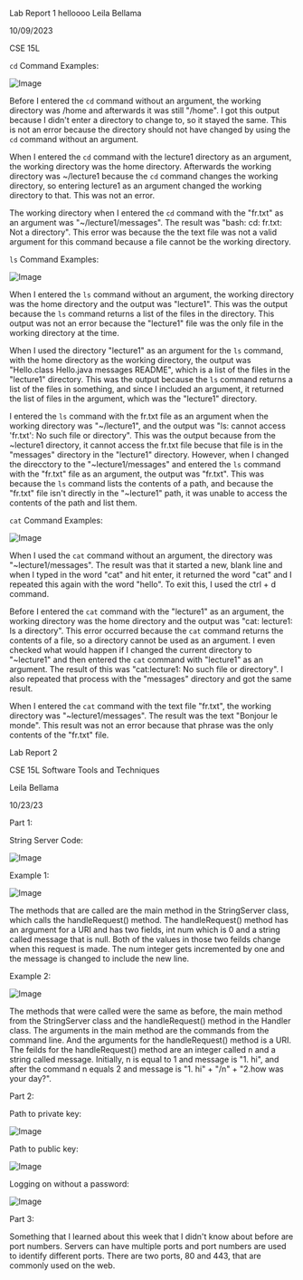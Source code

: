 Lab Report 1
helloooo
Leila Bellama

10/09/2023

CSE 15L 

`cd` Command Examples:

![Image](cd.png)

Before I entered the `cd` command without an argument, the working directory was /home and afterwards it was still "/home". I got this output because I didn't enter a directory to change to, so it stayed the same. 
This is not an error because the directory should not have changed by using the `cd` command without an argument.

When I entered the `cd` command with the lecture1 directory as an argument, the working directory was the home directory. Afterwards the working directory was ~/lecture1 because the `cd` command changes the working directory, so entering lecture1 as an argument changed the working directory to that. This was not an error.

The working directory when I entered the `cd` command with the "fr.txt" as an argument was "~/lecture1/messages". The result was "bash: cd: fr.txt: Not a directory". This error was because the the text file was not a valid argument for this command because a file cannot be the working directory.

`ls` Command Examples:

![Image](ls.png)

When I entered the `ls` command without an argument, the working directory was the home directory and the output was "lecture1". This was the output because the `ls` command returns a list of the files in the directory. This output was not an error because the "lecture1" file was the only file in the working directory at the time.

When I used the directory "lecture1" as an argument for the `ls` command, with the home directory as the working directory, the output was "Hello.class Hello.java messages README", which is a list of the files in the "lecture1" directory. This was the output because the `ls` command returns a list of the files in something, and since I included an argument, it returned the list of files in the argument, which was the "lecture1" directory.

I entered the `ls` command with the fr.txt file as an argument when the working directory was "~/lecture1", and the output was "ls: cannot access 'fr.txt': No such file or directory". This was the output because from the ~lecture1 directory, it cannot access the fr.txt file becuse that file is in the "messages" directory in the "lecture1" directory. However, when I changed the direcctory to the "~lecture1/messages" and entered the `ls` command with the "fr.txt" file as an argument, the output was "fr.txt". This was because the `ls` command lists the contents of a path, and because the "fr.txt" file isn't directly in the "~lecture1" path, it was unable to access the contents of the path and list them.

`cat` Command Examples:

![Image](cat.PNG)


When I used the `cat` command without an argument, the directory was "~lecture1/messages". The result was that it started a new, blank line and when I typed in the word "cat" and hit enter, it returned the word "cat" and I repeated this again with the word "hello". To exit this, I used the ctrl + d command. 

Before I entered the `cat` command with the "lecture1" as an argument, the working directory was the home directory and the output was "cat: lecture1: Is a directory". This error occurred because the `cat` command returns the contents of a file, so a directory cannot be used as an argument. I even checked what would happen if I changed the current directory to "~lecture1" and then entered the `cat` command with "lecture1" as an argument. The result of this was "cat:lecture1: No such file or directory". I also repeated that process with the "messages" directory and got the same result. 

When I entered the `cat` command with the text file "fr.txt", the working directory was "~lecture1/messages". The result was the text "Bonjour le monde". This result was not an error because that phrase was the only contents of the "fr.txt" file.

Lab Report 2

CSE 15L Software Tools and Techniques

Leila Bellama

10/23/23

Part 1:

String Server Code:

![Image](sscode.PNG)

Example 1:

![Image](lab2ex1.PNG)


The methods that are called are the main method in the StringServer class, which calls the handleRequest() method. The handleRequest() method has an argument for a URI and has two fields, int num which is 0 and a string called message that is null. Both of the values in those two feilds change when this request is made. The num integer gets incremented by one and the message is changed to include the new line.

Example 2:

![Image](lab2ex2)

The methods that were called were the same as before, the main method from the StringServer class and the handleRequest() method in the Handler class. The arguments in the main method are the commands from the command line. And the arguments for the handleRequest() method is a URI. The feilds for the handleRequest() method are an integer called n and a string called message. Initially, n is equal to 1 and message is "1. hi", and after the command n equals 2 and message is "1. hi" + "/n" +  "2.how was your day?". 

Part 2:

Path to private key:

![Image](privateKP)

Path to public key:

![Image](publicKP)

Logging on without a password:

![Image](login)

Part 3:

Something that I learned about this week that I didn't know about before are port numbers. Servers can have multiple ports and port numbers are used to identify different ports. There are two ports, 80 and 443, that are commonly used on the web.

